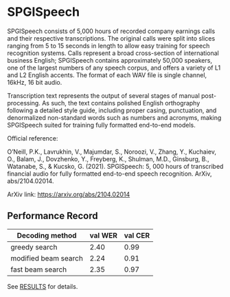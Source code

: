 # SPGISpeech

SPGISpeech consists of 5,000 hours of recorded company earnings calls and their respective
transcriptions. The original calls were split into slices ranging from 5 to 15 seconds in
length to allow easy training for speech recognition systems. Calls represent a broad
cross-section of international business English; SPGISpeech contains approximately 50,000
speakers, one of the largest numbers of any speech corpus, and offers a variety of L1 and
L2 English accents. The format of each WAV file is single channel, 16kHz, 16 bit audio.

Transcription text represents the output of several stages of manual post-processing.
As such, the text contains polished English orthography following a detailed style guide,
including proper casing, punctuation, and denormalized non-standard words such as numbers
and acronyms, making SPGISpeech suited for training fully formatted end-to-end models.

Official reference:

O’Neill, P.K., Lavrukhin, V., Majumdar, S., Noroozi, V., Zhang, Y., Kuchaiev, O., Balam,
J., Dovzhenko, Y., Freyberg, K., Shulman, M.D., Ginsburg, B., Watanabe, S., & Kucsko, G.
(2021). SPGISpeech: 5, 000 hours of transcribed financial audio for fully formatted
end-to-end speech recognition. ArXiv, abs/2104.02014.

ArXiv link: https://arxiv.org/abs/2104.02014

## Performance Record

| Decoding method           | val WER    | val CER |
|---------------------------|------------|---------|
| greedy search             | 2.40       |  0.99   |
| modified beam search      | 2.24       |  0.91   |
| fast beam search          | 2.35       |  0.97   |

See [RESULTS](/egs/spgispeech/ASR/RESULTS.md) for details.
